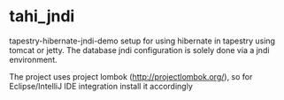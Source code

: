 tahi_jndi
=========

tapestry-hibernate-jndi-demo setup for using hibernate in tapestry using tomcat or jetty. The database jndi configuration is solely done via a jndi environment.

The project uses project lombok (http://projectlombok.org/), so for Eclipse/IntelliJ IDE integration install it accordingly
